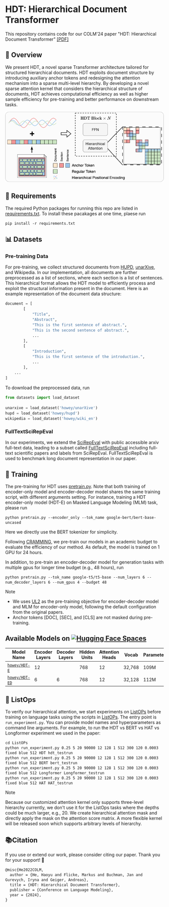 # HDT: Hierarchical Document Transformer
This repository contains code for our COLM'24 paper "HDT: Hierarchical Document Transformer" [[PDF]]() 
##   📖 Overview
We present HDT, a novel sparse Transformer architecture tailored for structured hierarchical documents. HDT exploits document structure by introducing auxiliary anchor tokens and redesigning the attention mechanism into a sparse multi-level hierarchy. By developing a novel sparse attention kernel that considers the hierarchical structure of documents, HDT achieves computational efficiency as well as higher sample efficiency for pre-training and better performance on downstream tasks.  

![HDT](./assets/model_architecture.png)
## 🌟 Requirements
The required Python packages for running this repo are listed in [requirements.txt](./requirements.txt). To install these pacakages at one time, plaese run
```shell
pip install -r requirements.txt
```

## 📊 Datasets
 
### Pre-training Data
For pre-training, we collect structured documents from [HUPD](https://huggingface.co/datasets/HUPD/hupd), [unarXive](https://github.com/IllDepence/unarXive), and Wikipedia. 
In our implementation, all documents are further preprocessed as a list of sections, where each section is a list of sentences. This hierarchical format allows the HDT model to efficiently process and exploit the structural information present in the document.
Here is an example representation of the document data structure:

```python
document = [
        [
            "Title",
            "Abstract",
            "This is the first sentence of abstract.",
            "This is the second sentence of abstract.",
            ...
        ],
        [
            "Introduction",
            "This is the first sentence of the introduction.",
            ...
        ],
    ...
]
```

To download the preprocessed data, run

```python
from datasets import load_dataset

unarxive = load_dataset('howey/unarXive')
hupd = load_dataset('howey/hupd')
wikipedia = load_dataset('howey/wiki_en')
```

### FullTextSciRepEval
In our experiments, we extend the [SciRepEval](https://arxiv.org/pdf/2211.13308) with public accessible arxiv full-text data, leading to a subset called [FullTextSciRepEval](https://huggingface.co/datasets/howey/super_scirep) including full-text scientific papers and labels from SciRepEval. FullTextSciRepEval is used to benchmark long document representation in our paper.  

## 🚀 Training
The pre-training for HDT uses [pretrain.py](./pretrain.py). Note that both training of encoder-only model and encoder-decoder model shares the same training script, with different arguments setting. For instance, training a HDT encoder-only model (HDT-E) on Masked Language Modeling (MLM) task, please run
```shell
python pretrain.py --encoder_only --tok_name google-bert/bert-base-uncased
```
Here we directly use the BERT tokenizer for simplicity. 

Following [CRAMMING](https://arxiv.org/abs/2212.14034), we pre-train our models in an academic budget to evaluate the efficiency of our method. As default, the model is trained on 1 GPU for 24 hours. 

In addition, to pre-train an encoder-decoder model for generation tasks with multiple gpus for longer time budget (e.g., 48 hours), run   
```shell
python pretrain.py --tok_name google-t5/t5-base --num_layers 6 --num_decoder_layers 6 --num_gpus 4 --budget 48 
```
> [!NOTE]  
> - We uses [UL2](https://arxiv.org/abs/2205.05131) as the pre-training objective for encoder-decoder model and MLM for encoder-only model, following the default configuration from the original papers.
> - Anchor tokens [DOC], [SEC], and [CLS] are not masked during pre-training.

## Available Models on [![Hugging Face Spaces](https://img.shields.io/badge/%F0%9F%A4%97%20Hugging%20Face-Models-blue)](https://huggingface.co/howey)

| Model Name                                                                                            | Encoder Layers | Decoder Layers |  Hidden Units | Attention Heads | Vocab  | Parameters |
|-------------------------------------------------------------------------------------------------------|----------------|-----------|---------------|-----------------|--------|------------|
| [`howey/HDT-E`](https://huggingface.co/howey/HDT-E)                                                   | 12             |           | 768            | 12              | 32,768 | 109M       |
| [`howey/HDT-ED`](https://huggingface.co/howey/HDT-ED)                                               | 6              | 6              | 768       | 12              | 32,128 | 112M       |

## 🧩 ListOps
To verify our hierarchical attention, we start experiments on [ListOPs](https://arxiv.org/abs/1804.06028) before training on language tasks using the scripts in [ListOPs](./ListOPs). 
The entry point is `run_experiment.py`. You can provide model names and hyperparameters as command line arguments. 
For example, to run the HDT vs BERT vs HAT vs Longformer experiment we used in the paper:  
```shell
cd ListOPs
python run_experiment.py 0.25 5 20 90000 12 128 1 512 300 120 0.0003 fixed blue 512 HDT hdt_testrun
python run_experiment.py 0.25 5 20 90000 12 128 1 512 300 120 0.0003 fixed blue 512 BERT bert_testrun
python run_experiment.py 0.25 5 20 90000 12 128 1 512 300 120 0.0003 fixed blue 512 Longformer Longformer_testrun
python run_experiment.py 0.25 5 20 90000 12 128 1 512 300 120 0.0003 fixed blue 512 HAT HAT_testrun
```
> [!NOTE]
> Because our customized attention kernel only supports three-level hierarchy currently, we don't use it for the ListOps tasks where the depths could be much larger, e.g., 20. We create hierarchical attention mask and directly apply the mask on the attention score matrix. A more flexible kernel will be released soon which supports arbitrary levels of hierarchy.

## 📚Citation
If you use or extend our work, please consider citing our paper. Thank you for your support! 🥰
```
@misc{He2022COLM,
  author = {He, Haoyu and Flicke, Markus and Buchman, Jan and Gurevych, Iryna and Geiger, Andreas},
  title = {HDT: Hierarchical Document Transformer},
  publisher = {Conference on Language Modeling},
  year = {2024},
}
```


